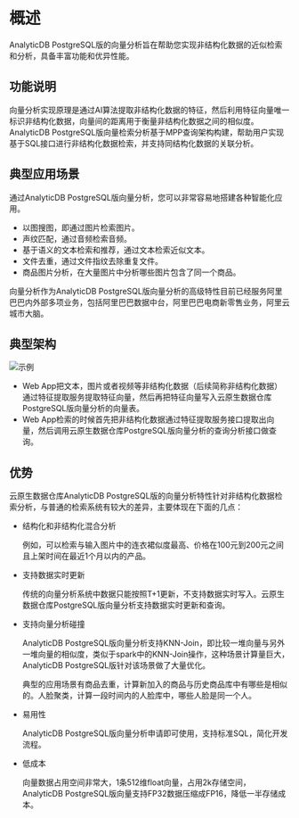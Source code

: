 # 概述

AnalyticDB PostgreSQL版的向量分析旨在帮助您实现非结构化数据的近似检索和分析，具备丰富功能和优异性能。

## 功能说明

向量分析实现原理是通过AI算法提取非结构化数据的特征，然后利用特征向量唯一标识非结构化数据，向量间的距离用于衡量非结构化数据之间的相似度。AnalyticDB PostgreSQL版向量检索分析基于MPP查询架构构建，帮助用户实现基于SQL接口进行非结构化数据检索，并支持同结构化数据的关联分析。

## 典型应用场景

通过AnalyticDB PostgreSQL版向量分析，您可以非常容易地搭建各种智能化应用。

-   以图搜图，即通过图片检索图片。
-   声纹匹配，通过音频检索音频。
-   基于语义的文本检索和推荐，通过文本检索近似文本。
-   文件去重，通过文件指纹去除重复文件。
-   商品图片分析，在大量图片中分析哪些图片包含了同一个商品。

向量分析作为AnalyticDB PostgreSQL版向量分析的高级特性目前已经服务阿里巴巴内外部多项业务，包括阿里巴巴数据中台，阿里巴巴电商新零售业务，阿里云城市大脑。

## 典型架构

![示例](../images/p50043.png "基于AnalyticDB PostgreSQL版实现非结构化数据向量分析示例")

-   Web App把文本，图片或者视频等非结构化数据（后续简称非结构化数据）通过特征提取服务提取特征向量，然后再把特征向量写入云原生数据仓库PostgreSQL版向量分析的向量表。
-   Web App检索的时候首先把非结构化数据通过特征提取服务接口提取出向量，然后调用云原生数据仓库PostgreSQL版向量分析的查询分析接口做查询。

## 优势

云原生数据仓库AnalyticDB PostgreSQL版的向量分析特性针对非结构化数据检索分析，与普通的检索系统有较大的差异，主要体现在下面的几点：

-   结构化和非结构化混合分析

    例如，可以检索与输入图片中的连衣裙似度最高、价格在100元到200元之间且上架时间在最近1个月以内的产品。

-   支持数据实时更新

    传统的向量分析系统中数据只能按照T+1更新，不支持数据实时写入。云原生数据仓库PostgreSQL版向量分析支持数据实时更新和查询。

-   支持向量分析碰撞

    AnalyticDB PostgreSQL版向量分析支持KNN-Join，即比较一堆向量与另外一堆向量的相似度，类似于spark中的KNN-Join操作，这种场景计算量巨大，AnalyticDB PostgreSQL版针对该场景做了大量优化。

    典型的应用场景有商品去重，计算新加入的商品与历史商品库中有哪些是相似的。人脸聚类，计算一段时间内的人脸库中，哪些人脸是同一个人。

-   易用性

    AnalyticDB PostgreSQL版向量分析申请即可使用，支持标准SQL，简化开发流程。

-   低成本

    向量数据占用空间非常大，1条512维float向量，占用2k存储空间，AnalyticDB PostgreSQL版向量支持FP32数据压缩成FP16，降低一半存储成本。



